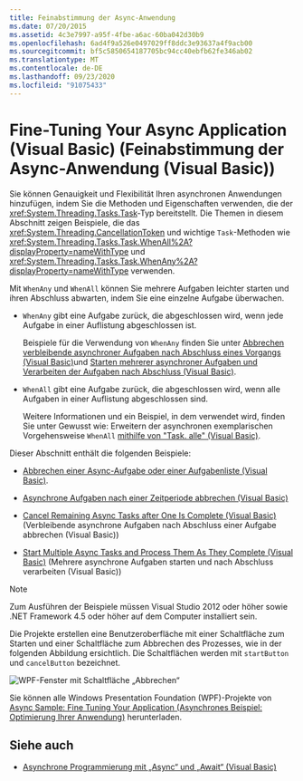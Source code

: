 ```yaml
---
title: Feinabstimmung der Async-Anwendung
ms.date: 07/20/2015
ms.assetid: 4c3e7997-a95f-4fbe-a6ac-60ba042d30b9
ms.openlocfilehash: 6ad4f9a526e0497029ff8ddc3e93637a4f9acb00
ms.sourcegitcommit: bf5c5850654187705bc94cc40ebfb62fe346ab02
ms.translationtype: MT
ms.contentlocale: de-DE
ms.lasthandoff: 09/23/2020
ms.locfileid: "91075433"
---
```

# <a name="fine-tuning-your-async-application-visual-basic"></a>Fine-Tuning Your Async Application (Visual Basic) (Feinabstimmung der Async-Anwendung (Visual Basic))

Sie können Genauigkeit und Flexibilität Ihren asynchronen Anwendungen hinzufügen, indem Sie die Methoden und Eigenschaften verwenden, die der <xref:System.Threading.Tasks.Task>-Typ bereitstellt. Die Themen in diesem Abschnitt zeigen Beispiele, die das <xref:System.Threading.CancellationToken> und wichtige `Task`-Methoden wie <xref:System.Threading.Tasks.Task.WhenAll%2A?displayProperty=nameWithType> und <xref:System.Threading.Tasks.Task.WhenAny%2A?displayProperty=nameWithType> verwenden.  
  
 Mit `WhenAny` und `WhenAll` können Sie mehrere Aufgaben leichter starten und ihren Abschluss abwarten, indem Sie eine einzelne Aufgabe überwachen.  
  
- `WhenAny` gibt eine Aufgabe zurück, die abgeschlossen wird, wenn jede Aufgabe in einer Auflistung abgeschlossen ist.  
  
     Beispiele für die Verwendung von `WhenAny` finden Sie unter  [Abbrechen verbleibende asynchroner Aufgaben nach Abschluss eines Vorgangs (Visual Basic)](cancel-remaining-async-tasks-after-one-is-complete.md)und [Starten mehrerer asynchroner Aufgaben und Verarbeiten der Aufgaben nach Abschluss (Visual Basic)](start-multiple-async-tasks-and-process-them-as-they-complete.md).  
  
- `WhenAll` gibt eine Aufgabe zurück, die abgeschlossen wird, wenn alle Aufgaben in einer Auflistung abgeschlossen sind.  
  
     Weitere Informationen und ein Beispiel, in dem verwendet wird, finden Sie unter Gewusst wie: Erweitern der asynchronen exemplarischen Vorgehensweise `WhenAll` [mithilfe von "Task. alle" (Visual Basic)](how-to-extend-the-async-walkthrough-by-using-task-whenall.md).  
  
 Dieser Abschnitt enthält die folgenden Beispiele:  
  
- [Abbrechen einer Async-Aufgabe oder einer Aufgabenliste (Visual Basic)](cancel-an-async-task-or-a-list-of-tasks.md).  
  
- [Asynchrone Aufgaben nach einer Zeitperiode abbrechen (Visual Basic)](cancel-async-tasks-after-a-period-of-time.md)  
  
- [Cancel Remaining Async Tasks after One Is Complete (Visual Basic)](cancel-remaining-async-tasks-after-one-is-complete.md) (Verbleibende asynchrone Aufgaben nach Abschluss einer Aufgabe abbrechen (Visual Basic))  
  
- [Start Multiple Async Tasks and Process Them As They Complete (Visual Basic)](start-multiple-async-tasks-and-process-them-as-they-complete.md) (Mehrere asynchrone Aufgaben starten und nach Abschluss verarbeiten (Visual Basic))  
  
> [!NOTE]
> Zum Ausführen der Beispiele müssen Visual Studio 2012 oder höher sowie .NET Framework 4.5 oder höher auf dem Computer installiert sein.  
  
 Die Projekte erstellen eine Benutzeroberfläche mit einer Schaltfläche zum Starten und einer Schaltfläche zum Abbrechen des Prozesses, wie in der folgenden Abbildung ersichtlich. Die Schaltflächen werden mit `startButton` und `cancelButton` bezeichnet.  
  
 ![WPF-Fenster mit Schaltfläche „Abbrechen“](./media/fine-tuning-your-async-application/cancellation-and-start-button.png "Dialogfeld mit einer Schaltfläche „Start“ und einer Schaltfläche „Beenden“")  
  
 Sie können alle Windows Presentation Foundation (WPF)-Projekte von [Async Sample: Fine Tuning Your Application (Asynchrones Beispiel: Optimierung Ihrer Anwendung)](https://code.msdn.microsoft.com/Async-Fine-Tuning-Your-a676abea) herunterladen.  
  
## <a name="see-also"></a>Siehe auch

- [Asynchrone Programmierung mit „Async“ und „Await“ (Visual Basic)](index.md)
